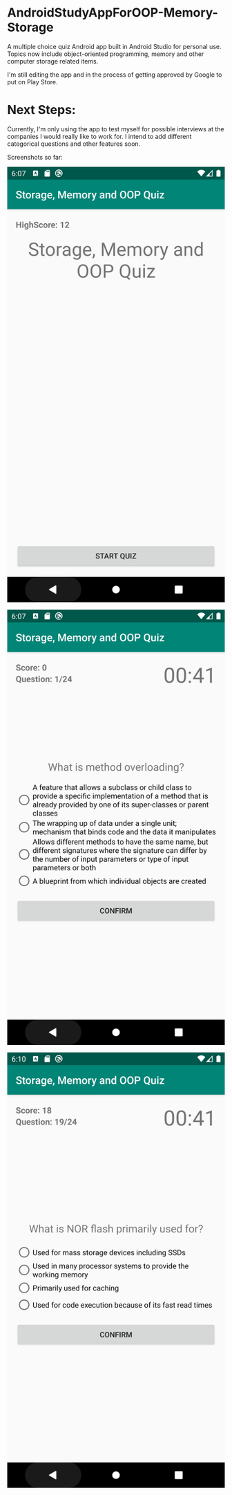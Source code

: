 # AndroidStudyAppForOOP-Memory-Storage
A multiple choice quiz Android app built in Android Studio for personal use. Topics now include object-oriented programming, memory and other computer storage related items.

I'm still editing the app and in the process of getting approved by Google to put on Play Store.

# Next Steps:
Currently, I'm only using the app to test myself for possible interviews at the companies I would really like to work for. I intend to add different categorical questions and other features soon.

Screenshots so far:

![home screen](screenshots/Screenshot_1579561624.png)

![question1](Screenshot_1579561644.png)

![question2](Screenshot_1579561851.png)

